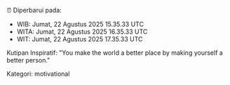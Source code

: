 ⏰ Diperbarui pada:
- WIB: Jumat, 22 Agustus 2025 15.35.33 UTC
- WITA: Jumat, 22 Agustus 2025 16.35.33 UTC
- WIT: Jumat, 22 Agustus 2025 17.35.33 UTC

Kutipan Inspiratif:
"You make the world a better place by making yourself a better person."


Kategori: motivational

